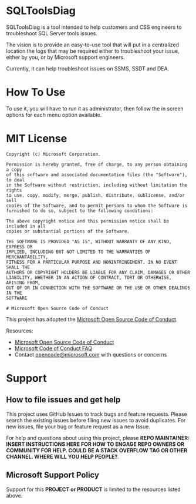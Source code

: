 # SQLToolsDiag

SQLToolsDiag is a tool intended to help customers and CSS engineers to troubleshoot SQL Server tools issues.

The vision is to provide an easy-to-use tool that will put in a centralized location the logs that may be required either to troubleshoot your issue, either by you, or by Microsoft support engineers.

Currently, it can help troubleshoot issues on SSMS, SSDT and DEA.

# How To Use

To use it, you will have to run it as administrator, then follow the in screen options for each menu option available.

 #   MIT License

    Copyright (c) Microsoft Corporation.

    Permission is hereby granted, free of charge, to any person obtaining a copy
    of this software and associated documentation files (the "Software"), to deal
    in the Software without restriction, including without limitation the rights
    to use, copy, modify, merge, publish, distribute, sublicense, and/or sell
    copies of the Software, and to permit persons to whom the Software is
    furnished to do so, subject to the following conditions:

    The above copyright notice and this permission notice shall be included in all
    copies or substantial portions of the Software.

    THE SOFTWARE IS PROVIDED "AS IS", WITHOUT WARRANTY OF ANY KIND, EXPRESS OR
    IMPLIED, INCLUDING BUT NOT LIMITED TO THE WARRANTIES OF MERCHANTABILITY,
    FITNESS FOR A PARTICULAR PURPOSE AND NONINFRINGEMENT. IN NO EVENT SHALL THE
    AUTHORS OR COPYRIGHT HOLDERS BE LIABLE FOR ANY CLAIM, DAMAGES OR OTHER
    LIABILITY, WHETHER IN AN ACTION OF CONTRACT, TORT OR OTHERWISE, ARISING FROM,
    OUT OF OR IN CONNECTION WITH THE SOFTWARE OR THE USE OR OTHER DEALINGS IN THE
    SOFTWARE
    
    # Microsoft Open Source Code of Conduct

This project has adopted the [Microsoft Open Source Code of Conduct](https://opensource.microsoft.com/codeofconduct/).

Resources:

- [Microsoft Open Source Code of Conduct](https://opensource.microsoft.com/codeofconduct/)
- [Microsoft Code of Conduct FAQ](https://opensource.microsoft.com/codeofconduct/faq/)
- Contact [opencode@microsoft.com](mailto:opencode@microsoft.com) with questions or concerns

# Support

## How to file issues and get help  

This project uses GitHub Issues to track bugs and feature requests. Please search the existing 
issues before filing new issues to avoid duplicates.  For new issues, file your bug or 
feature request as a new Issue.

For help and questions about using this project, please **REPO MAINTAINER: INSERT INSTRUCTIONS HERE 
FOR HOW TO ENGAGE REPO OWNERS OR COMMUNITY FOR HELP. COULD BE A STACK OVERFLOW TAG OR OTHER
CHANNEL. WHERE WILL YOU HELP PEOPLE?**.

## Microsoft Support Policy  

Support for this **PROJECT or PRODUCT** is limited to the resources listed above.
